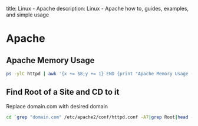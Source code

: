 title: Linux - Apache
description: Linux - Apache how to, guides, examples, and simple usage

# Apache

## Apache Memory Usage

```bash
ps -ylC httpd | awk '{x += $8;y += 1} END {print "Apache Memory Usage (MB): "x/1024; print "Average Process Size (MB): "x/((y-1)*1024)}'
```

## Find Root of a Site and CD to it

Replace domain.com with desired domain

```bash
cd `grep "domain.com" /etc/apache2/conf/httpd.conf -A7|grep Root|head -1|awk '{print $2}'`
```

